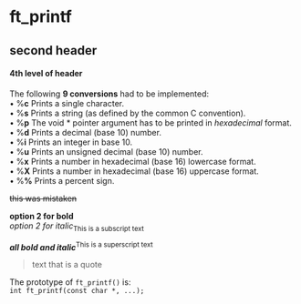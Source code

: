 # ft_printf

## second header
#### 4th level of header

The following **9 conversions** had to be implemented:<br>
• %**c** Prints a single character.<br>
• %**s** Prints a string (as defined by the common C convention).<br>
• %**p** The void * pointer argument has to be printed in *hexadecimal* format.<br>
• %**d** Prints a decimal (base 10) number.<br>
• %**i** Prints an integer in base 10.<br>
• %**u** Prints an unsigned decimal (base 10) number.<br>
• %**x** Prints a number in hexadecimal (base 16) lowercase format.<br>
• %**X** Prints a number in hexadecimal (base 16) uppercase format.<br>
• %**%** Prints a percent sign.<br>

~~this was mistaken~~

__option 2 for bold__<br>
_option 2 for italic_<sub>This is a subscript text</sub>

***all bold and italic***<sup>This is a superscript text</sup><br>

> text that is a quote

The prototype of `ft_printf()` is:<br>
`int ft_printf(const char *, ...);`




